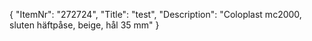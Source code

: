 {
  "ItemNr": "272724",
  "Title": "test",
  "Description": "Coloplast mc2000, sluten häftpåse, beige, hål 35 mm"
}